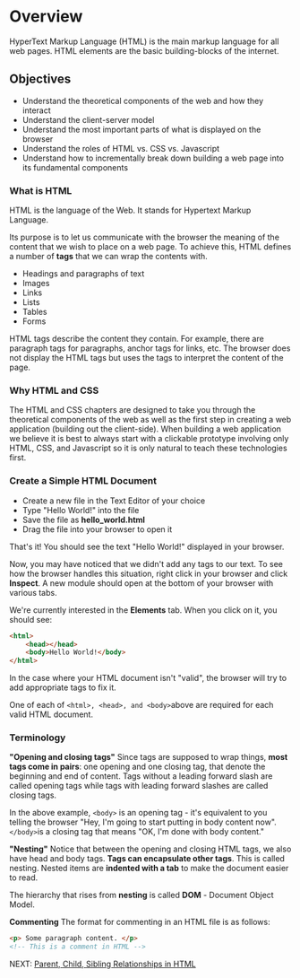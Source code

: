 # Overview

HyperText Markup Language (HTML) is the main markup language for all web pages. HTML elements are the basic building-blocks of the internet.

## Objectives

* Understand the theoretical components of the web and how they interact
* Understand the client-server model
* Understand the most important parts of what is displayed on the browser
* Understand the roles of HTML vs. CSS vs. Javascript
* Understand how to incrementally break down building a web page into its fundamental components

### What is HTML

HTML is the language of the Web. It stands for Hypertext Markup Language.

Its purpose is to let us communicate with the browser the meaning of the content that we wish to place on a web page. To achieve this, HTML defines a number of **tags** that we can wrap the contents with.

* Headings and paragraphs of text
* Images
* Links
* Lists
* Tables
* Forms

HTML tags describe the content they contain. For example, there are paragraph tags for paragraphs, anchor tags for links, etc. The browser does not display the HTML tags but uses the tags to interpret the content of the page.

### Why HTML and CSS

The HTML and CSS chapters are designed to take you through the theoretical components of the web as well as the first step in creating a web application (building out the client-side). When building a web application we believe it is best to always start with a clickable prototype involving only HTML, CSS, and Javascript so it is only natural to teach these technologies first.

### Create a Simple HTML Document

* Create a new file in the Text Editor of your choice
* Type "Hello World!" into the file
* Save the file as **hello_world.html**
* Drag the file into your browser to open it

That's it! You should see the text "Hello World!" displayed in your browser.

Now, you may have noticed that we didn't add any tags to our text. To see how the browser handles this situation, right click in your browser and click **Inspect**. A new module should open at the bottom of your browser with various tabs.

We're currently interested in the **Elements** tab. When you click on it, you should see:

```html
<html>
    <head></head>
    <body>Hello World!</body>
</html>
```

In the case where your HTML document isn't "valid", the browser will try to add appropriate tags to fix it.

One of each of ```<html>, <head>, and <body>```above are required for each valid HTML document.

### Terminology

**"Opening and closing tags"**
Since tags are supposed to wrap things, **most tags come in pairs**: one opening and one closing tag, that denote the beginning and end of content. Tags without a leading forward slash are called opening tags while tags with leading forward slashes are called closing tags.

In the above example, ```<body>``` is an opening tag - it's equivalent to you telling the browser "Hey, I'm going to start putting in body content now". ```</body>```is a closing tag that means "OK, I'm done with body content."

**"Nesting"**
Notice that between the opening and closing HTML tags, we also have head and body tags. **Tags can encapsulate other tags**. This is called nesting. Nested items are **indented with a tab** to make the document easier to read.

The hierarchy that rises from **nesting** is called **DOM** - Document Object Model.

**Commenting**
The format for commenting in an HTML file is as follows:

```html
<p> Some paragraph content. </p>
<!-- This is a comment in HTML -->
```

NEXT: [Parent, Child, Sibling Relationships in HTML](./parent_child_relationship.md)
